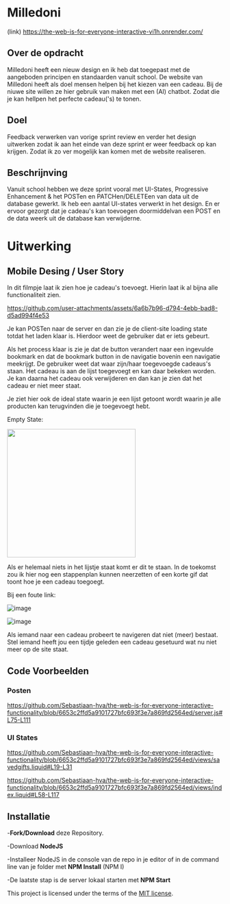 # Milledoni                      

(link) https://the-web-is-for-everyone-interactive-vi1h.onrender.com/

## Over de opdracht

Milledoni heeft een nieuw design en ik heb dat toegepast met de aangeboden principen en standaarden vanuit school. De website van Milledoni heeft als doel mensen helpen bij het kiezen van een cadeau.
Bij de niuwe site willen ze hier gebruik van maken met een (AI) chatbot. Zodat die je kan hellpen het perfecte cadeau('s) te tonen.

## Doel

Feedback verwerken van vorige sprint review en verder het design uitwerken zodat ik aan het einde van deze sprint er weer feedback op kan krijgen. Zodat ik zo ver mogelijk kan komen met de website realiseren.


## Beschrijnving
Vanuit school hebben we deze sprint vooral met UI-States, Progressive Enhancement & het POSTen en PATCHen/DELETEen van data uit de database gewerkt. 
Ik heb een aantal UI-states verwerkt in het design. 
En er ervoor gezorgt dat je cadeau's kan toevoegen doormiddelvan een POST en de data weerk uit de database kan verwijderne.

# Uitwerking

## Mobile Desing / User  Story

In dit filmpje laat ik zien hoe je cadeau's toevoegt. Hierin laat ik al bijna alle functionaliteit zien.

https://github.com/user-attachments/assets/6a6b7b96-d794-4ebb-bad8-d5ad994f4e53

Je kan POSTen naar de server en dan zie je de client-site loading state totdat het laden klaar is. Hierdoor weet de gebruiker dat er iets gebeurt.

Als het process klaar is zie je dat de button verandert naar een ingevulde bookmark en dat de bookmark button in de navigatie bovenin een navigatie meekrijgt. 
De gebruiker weet dat waar zijn/haar toegevoegde cadeaus's staan.
Het cadeau is aan de lijst toegevoegt en kan daar bekeken worden. Je kan daarna het cadeau ook verwijderen en dan kan je zien dat het cadeau er niet meer staat.

Je ziet hier ook de ideal state waarin je een lijst getoont wordt waarin je alle producten kan terugvinden die je toegevoegt hebt.



Empty State:

<img src="https://github.com/user-attachments/assets/55574a21-9846-48b0-823c-e3e54b90efef" width=300/>

Als er helemaal niets in het lijstje staat komt er dit te staan. In de toekomst zou ik hier nog een stappenplan kunnen neerzetten of een korte gif dat toont hoe je een cadeau toegoegt.


Bij een foute link:

![image](https://github.com/user-attachments/assets/f412b74c-1c83-4b8c-a212-9a8e35054e99)

![image](https://github.com/user-attachments/assets/e6f600f6-554c-4d4d-b8d3-50d9e354641c)

Als iemand naar een cadeau probeert te navigeren dat niet (meer) bestaat. Stel iemand heeft jou een tijdje geleden een cadeau gesetuurd wat nu niet meer op de site staat.

## Code Voorbeelden

### Posten

https://github.com/Sebastiaan-hva/the-web-is-for-everyone-interactive-functionality/blob/6653c2ffd5a9101727bfc693f3e7a869fd2564ed/server.js#L75-L111

### UI States

https://github.com/Sebastiaan-hva/the-web-is-for-everyone-interactive-functionality/blob/6653c2ffd5a9101727bfc693f3e7a869fd2564ed/views/savedgifts.liquid#L19-L31

https://github.com/Sebastiaan-hva/the-web-is-for-everyone-interactive-functionality/blob/6653c2ffd5a9101727bfc693f3e7a869fd2564ed/views/index.liquid#L58-L117

## Installatie

-**Fork/Download** deze Repository.

-Download **NodeJS**

-Installeer NodeJS in de console van de repo in je editor of in de command line van je folder met **NPM Install** (NPM I)

-De laatste stap is de server lokaal starten met **NPM Start**

This project is licensed under the terms of the [MIT license](./LICENSE).
